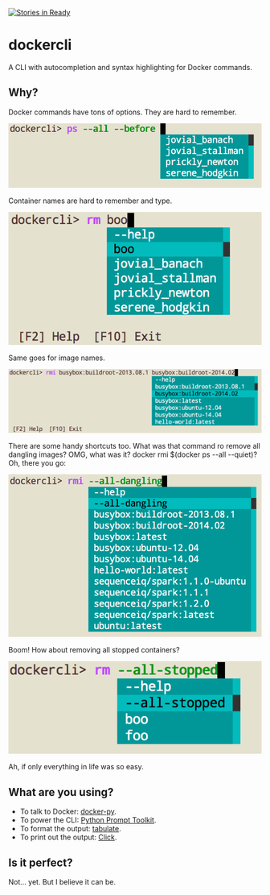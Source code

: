 [![Stories in Ready](https://badge.waffle.io/j-bennet/dockercli.png?label=ready&title=Ready)](https://waffle.io/j-bennet/dockercli)
# dockercli
A CLI with autocompletion and syntax highlighting for Docker commands.

## Why?

Docker commands have tons of options. They are hard to remember.

![ps](screenshots/ps-containers.png)

Container names are hard to remember and type.

![rm](screenshots/rm-containers.png)

Same goes for image names.

![rmi](screenshots/rmi-images.png)

There are some handy shortcuts too. What was that command ro remove all dangling images? OMG, what was it? docker rmi $(docker ps --all --quiet)? Oh, there you go:

![rmi-dangling](screenshots/rmi-all-dangling.png)

Boom! How about removing all stopped containers?

![rm-stopped](screenshots/rm-all-stopped.png)

Ah, if only everything in life was so easy.

## What are you using?

* To talk to Docker: [docker-py](https://github.com/docker/docker-py).
* To power the CLI: [Python Prompt Toolkit](http://github.com/jonathanslenders/python-prompt-toolkit).
* To format the output: [tabulate](https://pypi.python.org/pypi/tabulate).
* To print out the output: [Click](http://click.pocoo.org/3/).

## Is it perfect?

Not... yet. But I believe it can be.

